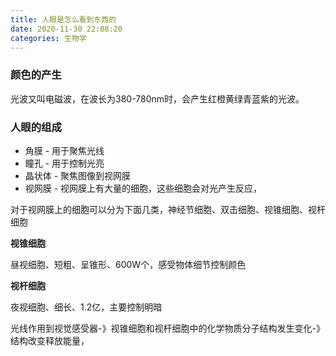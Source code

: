 ```yaml
---
title: 人眼是怎么看到东西的
date: 2020-11-30 22:08:20
categories: 生物学
---
```


### 颜色的产生

光波又叫电磁波，在波长为380-780nm时，会产生红橙黄绿青蓝紫的光波。

### 人眼的组成

* 角膜 - 用于聚焦光线
* 瞳孔 - 用于控制光亮
* 晶状体 - 聚焦图像到视网膜
* 视网膜 - 视网膜上有大量的细胞，这些细胞会对光产生反应，


对于视网膜上的细胞可以分为下面几类，神经节细胞、双击细胞、视锥细胞、视杆细胞

**视锥细胞**

昼视细胞、短粗、呈锥形、600W个，感受物体细节控制颜色

**视杆细胞**

夜视细胞、细长、1.2亿，主要控制明暗

光线作用到视觉感受器-》视锥细胞和视杆细胞中的化学物质分子结构发生变化-》结构改变释放能量，
